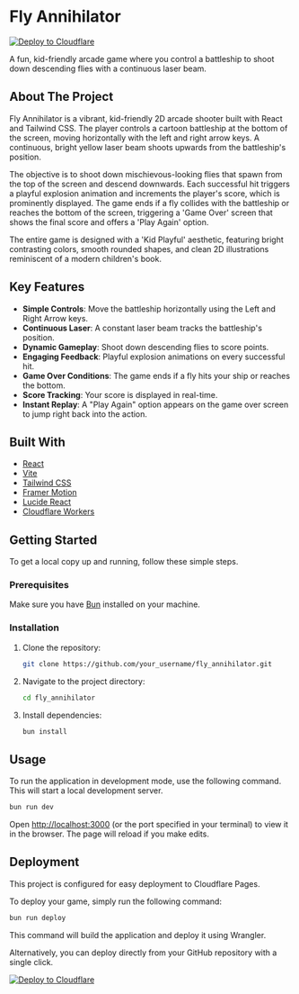 # Fly Annihilator

[![Deploy to Cloudflare](https://deploy.workers.cloudflare.com/button)](https://deploy.workers.cloudflare.com/?url=https://github.com/dhanushpatel-codiste/generated-app-20251001-130434)

A fun, kid-friendly arcade game where you control a battleship to shoot down descending flies with a continuous laser beam.

## About The Project

Fly Annihilator is a vibrant, kid-friendly 2D arcade shooter built with React and Tailwind CSS. The player controls a cartoon battleship at the bottom of the screen, moving horizontally with the left and right arrow keys. A continuous, bright yellow laser beam shoots upwards from the battleship's position.

The objective is to shoot down mischievous-looking flies that spawn from the top of the screen and descend downwards. Each successful hit triggers a playful explosion animation and increments the player's score, which is prominently displayed. The game ends if a fly collides with the battleship or reaches the bottom of the screen, triggering a 'Game Over' screen that shows the final score and offers a 'Play Again' option.

The entire game is designed with a 'Kid Playful' aesthetic, featuring bright contrasting colors, smooth rounded shapes, and clean 2D illustrations reminiscent of a modern children's book.

## Key Features

-   **Simple Controls**: Move the battleship horizontally using the Left and Right Arrow keys.
-   **Continuous Laser**: A constant laser beam tracks the battleship's position.
-   **Dynamic Gameplay**: Shoot down descending flies to score points.
-   **Engaging Feedback**: Playful explosion animations on every successful hit.
-   **Game Over Conditions**: The game ends if a fly hits your ship or reaches the bottom.
-   **Score Tracking**: Your score is displayed in real-time.
-   **Instant Replay**: A "Play Again" option appears on the game over screen to jump right back into the action.

## Built With

-   [React](https://reactjs.org/)
-   [Vite](https://vitejs.dev/)
-   [Tailwind CSS](https://tailwindcss.com/)
-   [Framer Motion](https://www.framer.com/motion/)
-   [Lucide React](https://lucide.dev/)
-   [Cloudflare Workers](https://workers.cloudflare.com/)

## Getting Started

To get a local copy up and running, follow these simple steps.

### Prerequisites

Make sure you have [Bun](https://bun.sh/) installed on your machine.

### Installation

1.  Clone the repository:
    ```sh
    git clone https://github.com/your_username/fly_annihilator.git
    ```
2.  Navigate to the project directory:
    ```sh
    cd fly_annihilator
    ```
3.  Install dependencies:
    ```sh
    bun install
    ```

## Usage

To run the application in development mode, use the following command. This will start a local development server.

```sh
bun run dev
```

Open [http://localhost:3000](http://localhost:3000) (or the port specified in your terminal) to view it in the browser. The page will reload if you make edits.

## Deployment

This project is configured for easy deployment to Cloudflare Pages.

To deploy your game, simply run the following command:

```sh
bun run deploy
```

This command will build the application and deploy it using Wrangler.

Alternatively, you can deploy directly from your GitHub repository with a single click.

[![Deploy to Cloudflare](https://deploy.workers.cloudflare.com/button)](https://deploy.workers.cloudflare.com/?url=https://github.com/dhanushpatel-codiste/generated-app-20251001-130434)